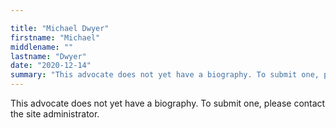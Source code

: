 ```yaml
---

title: "Michael Dwyer"
firstname: "Michael"
middlename: ""
lastname: "Dwyer"
date: "2020-12-14"
summary: "This advocate does not yet have a biography. To submit one, please contact the site administrator."
---
```

This advocate does not yet have a biography. To submit one, please contact the site administrator.

